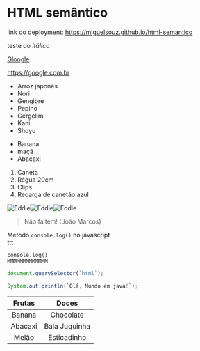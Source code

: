 # HTML semântico
link do deployment: https://miguelsouz.github.io/html-semantico

teste do *itálico*

[Gloogle](https://google.com/).

<https://google.com.br>

* Arroz japonês
* Nori
* Gengibre
* Pepino
* Gergelim
* Kani
* Shoyu

- Banana
- maçã
- Abacaxi
 
1. Caneta
2. Régua 20cm
3. Clips
4. Recarga de canetão azul

![Eddie](https://pipz.com/static/images/blog/eddie.png)![Eddie](https://pipz.com/static/images/blog/eddie.png)![Eddie](https://pipz.com/static/images/blog/eddie.png)

> Não faltem!
> (João Marcos)


Método `console.log()` no javascript<br>
ttt


`console.log()`<br>
`MMMMMMMMMMMMM`

```js
document.querySelector(`html`);
```

```java
System.out.println(`Olá, Mundo em java!`);
```

Frutas | Doces
:--:|:--:
Banana | Chocolate
Abacaxi | Bala Juquinha
Melão | Esticadinho
